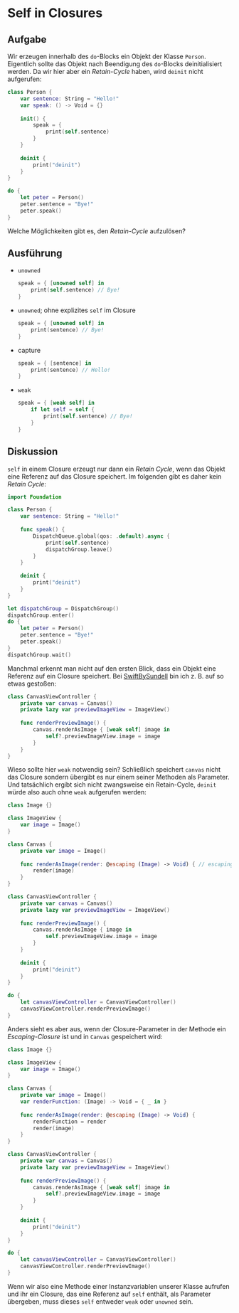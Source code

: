 # Self in Closures

## Aufgabe

Wir erzeugen innerhalb des `do`-Blocks ein Objekt der Klasse `Person`. Eigentlich sollte das Objekt nach Beendigung des `do`-Blocks deinitialisiert werden. Da wir hier aber ein *Retain-Cycle* haben, wird `deinit` nicht aufgerufen:

```swift
class Person {
    var sentence: String = "Hello!"
    var speak: () -> Void = {}
    
    init() {
        speak = {
            print(self.sentence)
        }
    }
    
    deinit {
        print("deinit")
    }
}

do {
    let peter = Person()
    peter.sentence = "Bye!"
    peter.speak()
}
```

Welche Möglichkeiten gibt es, den *Retain-Cycle* aufzulösen?

## Ausführung

* `unowned`

  ```swift
  speak = { [unowned self] in
      print(self.sentence) // Bye!
  }
  ```

* `unowned`; ohne explizites `self` im Closure

  ```swift
  speak = { [unowned self] in
      print(sentence) // Bye!
  }
  ```

* capture

  ```swift
  speak = { [sentence] in
      print(sentence) // Hello!
  }
  ```
  
* `weak`

  ```swift
  speak = { [weak self] in
      if let self = self {
          print(self.sentence) // Bye!
      }
  }
  ```
  
## Diskussion
  
`self` in einem Closure erzeugt nur dann ein *Retain Cycle*, wenn das Objekt eine Referenz auf das Closure speichert. Im folgenden gibt es daher kein *Retain Cycle*:
  
```swift
import Foundation

class Person {
    var sentence: String = "Hello!"
    
    func speak() {
        DispatchQueue.global(qos: .default).async {
            print(self.sentence)
            dispatchGroup.leave()
        }
    }
    
    deinit {
        print("deinit")
    }
}

let dispatchGroup = DispatchGroup()
dispatchGroup.enter()
do {
    let peter = Person()
    peter.sentence = "Bye!"
    peter.speak()
}
dispatchGroup.wait()
```

Manchmal erkennt man nicht auf den ersten Blick, dass ein Objekt eine Referenz auf ein Closure speichert. Bei [SwiftBySundell](https://www.swiftbysundell.com/clips/6/) bin ich z. B. auf so etwas gestoßen:

```swift
class CanvasViewController {
    private var canvas = Canvas()
    private lazy var previewImageView = ImageView()
    
    func renderPreviewImage() {
        canvas.renderAsImage { [weak self] image in
            self?.previewImageView.image = image
        }
    }
}
```

Wieso sollte hier `weak` notwendig sein? Schließlich speichert `canvas` nicht das Closure sondern übergibt es nur einem seiner Methoden als Parameter. Und tatsächlich ergibt sich nicht zwangsweise ein Retain-Cycle, `deinit` würde also auch ohne `weak` aufgerufen werden:

```swift
class Image {}

class ImageView {
    var image = Image()
}

class Canvas {
    private var image = Image()
    
    func renderAsImage(render: @escaping (Image) -> Void) { // escaping not necessary here
        render(image)
    }
}

class CanvasViewController {
    private var canvas = Canvas()
    private lazy var previewImageView = ImageView()
    
    func renderPreviewImage() {
        canvas.renderAsImage { image in
            self.previewImageView.image = image
        }
    }
    
    deinit {
        print("deinit")
    }
}

do {
    let canvasViewController = CanvasViewController()
    canvasViewController.renderPreviewImage()
}
```

Anders sieht es aber aus, wenn der Closure-Parameter in der Methode ein *Escaping-Closure* ist und in `Canvas` gespeichert wird:

```swift
class Image {}

class ImageView {
    var image = Image()
}

class Canvas {
    private var image = Image()
    var renderFunction: (Image) -> Void = { _ in }
    
    func renderAsImage(render: @escaping (Image) -> Void) {
        renderFunction = render
        render(image)
    }
}

class CanvasViewController {
    private var canvas = Canvas()
    private lazy var previewImageView = ImageView()
    
    func renderPreviewImage() {
        canvas.renderAsImage { [weak self] image in
            self?.previewImageView.image = image
        }
    }
    
    deinit {
        print("deinit")
    }
}

do {
    let canvasViewController = CanvasViewController()
    canvasViewController.renderPreviewImage()
}
```

Wenn wir also eine Methode einer Instanzvariablen unserer Klasse aufrufen und ihr ein Closure, das eine Referenz auf `self` enthält, als Parameter übergeben, muss dieses `self` entweder `weak` oder `unowned` sein.
